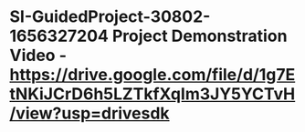 # SI-GuidedProject-30802-1656327204  Project Demonstration Video - https://drive.google.com/file/d/1g7EtNKiJCrD6h5LZTkfXqIm3JY5YCTvH/view?usp=drivesdk 
